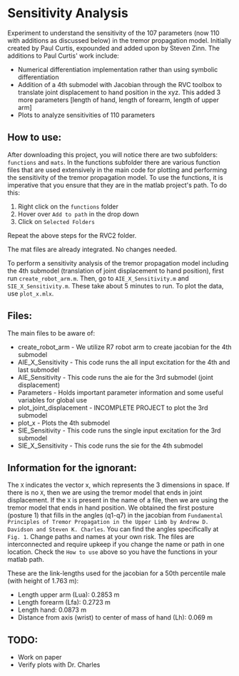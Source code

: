 Sensitivity Analysis
====================

Experiment to understand the sensitivity of the 107 parameters (now 110 with additions as discussed below) in the tremor propagation model. 
Initially created by Paul Curtis, expounded and added upon by Steven Zinn. The additions to Paul Curtis' work include:
* Numerical differentiation implementation rather than using symbolic differentiation
* Addition of a 4th submodel with Jacobian through the RVC toolbox to translate joint displacement to hand position in the xyz. This added 3 more parameters [length of hand, length of forearm, length of upper arm]
* Plots to analyze sensitivities of 110 parameters

How to use:
-----------
After downloading this project, you will notice there are two subfolders: `functions` and `mats`. In the functions subfolder there are various 
function files that are used extensively in the main code for plotting and performing the sensitivity of the tremor propagation model. To use 
the functions, it is imperative that you ensure that they are in the matlab project's path. To do this:
1. Right click on the `functions` folder
2. Hover over `Add to path` in the drop down
3. Click on `Selected Folders`

Repeat the above steps for the RVC2 folder.

The mat files are already integrated. No changes needed.

To perform a sensitivity analysis of the tremor propagation model including the 4th submodel (translation of joint displacement to hand position), first run `create_robot_arm.m`. Then, go to `AIE_X_Sensitivity.m` 
and `SIE_X_Sensitivity.m`. These take about 5 minutes to run. To plot the data, use `plot_x.mlx`. 

Files:
------
The main files to be aware of:
* create_robot_arm - We utilize R7 robot arm to create jacobian for the 4th submodel
* AIE_X_Sensitivity - This code runs the all input excitation for the 4th and last submodel
* AIE_Sensitivity - This code runs the aie for the 3rd submodel (joint displacement)
* Parameters - Holds important parameter information and some useful variables for global use
* plot_joint_displacement - INCOMPLETE PROJECT to plot the 3rd submodel
* plot_x - Plots the 4th submodel
* SIE_Sensitivity - This code runs the single input excitation for the 3rd submodel
* SIE_X_Sensitivity - This code runs the sie for the 4th submodel

Information for the ignorant:
-----------------------------
The `X` indicates the vector x, which represents the 3 dimensions in space. If there is no `X`, then we are using the tremor model that ends in joint displacement. 
If the `X` is present in the name of a file, then we are using the tremor model that ends in hand position. We obtained the first posture (posture 1) that fills in the
angles (q1-q7) in the jacobian from `Fundamental Principles of Tremor Propagation in the Upper Limb by Andrew D. Davidson and Steven K. Charles`. You can find the angles
specifically at `Fig. 1`. Change paths and names at your own risk. The files are interconnected and require upkeep if you change the name or path in one location. 
Check the `How to use` above so you have the functions in your matlab path.

These are the link-lengths used for the jacobian for a 50th percentile male (with height of 1.763 m):
- Length upper arm (Lua): 0.2853 m
- Length forearm (Lfa): 0.2723 m
- Length hand: 0.0873 m
- Distance from axis (wrist) to center of mass of hand (Lh): 0.069 m

TODO:
-----
* Work on paper
* Verify plots with Dr. Charles